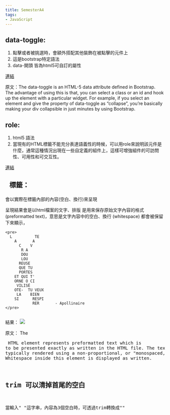 ```yaml
---
title: SemesterA4
tags:
- JavaScript
---
```



## data-toggle:
1. 點擊或者被挑選時，會額外搭配其他裝飾在被點擊的元件上
2. 這是bootstrap特定語法
3. data-開頭 皆為html5可自訂的屬性

[連結](https://www.geeksforgeeks.org/data-toggle-attributes-in-twitter-bootstrap/)

原文：The data-toggle is an HTML-5 data attribute defined in Bootstrap. The advantage of using this is that, you can select a class or an id and hook up the element with a particular widget. For example, if you select an element and give the property of data-toggle as “collapse”, you’re basically making your div collapsible in just minutes by using Bootstrap.  



## role:
1. html5 語法
2. 當現有的HTML標籤不能充分表達語義性的時候，可以用role來說明該元件是什麼，通常這種情況出現在一些自定義的組件上，這樣可增強組件的可訪問性、可用性和可交互性。

[連結](https://kknews.cc/tech/59y8358.html)


## <pre> 標籤：
會以實際在標籤內部的內容(空白、換行)來呈現

呈現結果會是以html檔案的文字、排版
 是用來保存原始文字內容的格式 (preformatted text)，意思是文字內容中的空白、換行 (whitespace) 都會被保留下來顯示，



```
<pre>
  L          TE
    A       A
      C    V
       R A
       DOU
       LOU
      REUSE
      QUE TU
      PORTES
    ET QUI T'
    ORNE O CI
     VILISÉ
    OTE-  TU VEUX
     LA    BIEN
    SI      RESPI
            RER       - Apollinaire
</pre>


```

結果：
![](https://res.cloudinary.com/dqfxgtyoi/image/upload/v1631549632/blog/semester2-2/resultOfPre_acswhb.png)

原文：
The <pre> HTML element represents preformatted text which is to be presented exactly as written in the HTML file. The text is typically rendered using a non-proportional, or "monospaced, font. Whitespace inside this element is displayed as written.



## trim 可以清掉首尾的空白
當輸入"   "這字串，內容為3個空白時，可透過trim轉換成""



